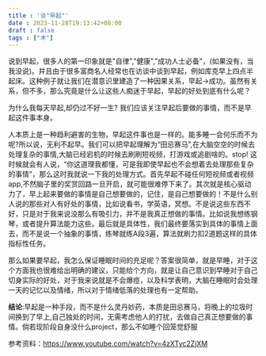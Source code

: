```yaml
---
title : '谈"早起"'
date : 2023-11-28T19:13:42+08:00
draft : false
tags : ["术"]
---
```

说到早起，很多人的第一印象就是"自律","健康","成功人士必备"，(如果没有，当我没说)。并且由于很多富商名人经常也在访谈中谈到早起，例如库克早上四点半起床。这种例子就让我们在潜意识里建造了一种因果关系，早起->成功。虽然有关系，但不多，那么究竟是什么让这些人痴迷于早起，早起的好处到底有什么呢？

为什么我每天早起,却仍过不好一生? 我们应该关注早起后要做的事情，而不是早起这件事本身。

人本质上是一种趋利避害的生物，早起这件事也是一样的。能多睡一会何乐而不为呢?所以说，无利不起早。我们可以把早起理解为“田忌赛马”,在大脑空空的时候去处理复杂的事情,大脑已经宕机的时候去刷刷短视频，打游戏或追剧啥的。stop! 这时候就会有人说，“你这道理我都懂，可是我即使早起也不会想着去处理那些复杂的事情”，那么这时我就说一下我的处理方式。首先早起不碰任何短视频或者视频app,不然脑子里的奖赏回路一旦开启，就可能很难停下来了。其次就是核心驱动力了，早上起来要做的事情是自己想要做的，记住，是自己想要做的！不是什么别人说的那些对人有好处的事情，比如说看书，学英语，冥想。不是说这些东西不好，只是对于我来说没那么有吸引力，并不是我真正想做的事情。比如说我想练钢琴，或者提升算法能力这些。最后就是具体性，我们最终要落实到具体的事情上面去，而不是说一个抽象的事情，练琴就练A段3遍，算法就刷力扣2道题这样的具体指标性任务。

那么如果要早起，我怎么保证睡眠时间的充足呢？答案很简单，就是早睡，对于这个方面我也很难给出明确的建议，只能给个方向，就是让自己意识到早睡对于自己切身实际的好处，对于我来说就是不会爆痘，以及科学表明，大脑在睡眠时会处理一天的记忆以及情绪，所以对于情绪低落的处理也有一定帮助。

**结论**:早起是一种手段，而不是什么灵丹妙药，本质是田忌赛马，将晚上的垃圾时间换到了早上,自己独处的时间，无需考虑他人的打扰，去做自己真正想要做的事情。倘若现阶段自身没什么project，那么不如睡个回笼觉舒服

参考资料：https://www.youtube.com/watch?v=4zXTyc2ZjXM